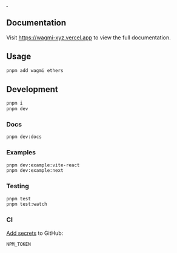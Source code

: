 <p>
  <a aria-label="NPM version" href="https://www.npmjs.com/package/wagmi">
    <img
      alt=""
      src="https://img.shields.io/npm/v/wagmi.svg?style=for-the-badge&labelColor=161c22"
    />
  </a>
  <a aria-label="License" href="/LICENSE">
    <img
      alt=""
      src="https://img.shields.io/npm/l/wagmi.svg?style=for-the-badge&labelColor=161c22"
    />
  </a>
</p>

## Documentation

Visit https://wagmi-xyz.vercel.app to view the full documentation.

## Usage

```bash
pnpm add wagmi ethers
```

## Development

```bash
pnpm i
pnpm dev
```

### Docs

```bash
pnpm dev:docs
```

### Examples

```bash
pnpm dev:example:vite-react
pnpm dev:example:next
```

### Testing

```bash
pnpm test
pnpm test:watch
```

### CI

[Add secrets](https://github.com/tmm/wagmi/settings/secrets/actions) to GitHub:

```
NPM_TOKEN
```
